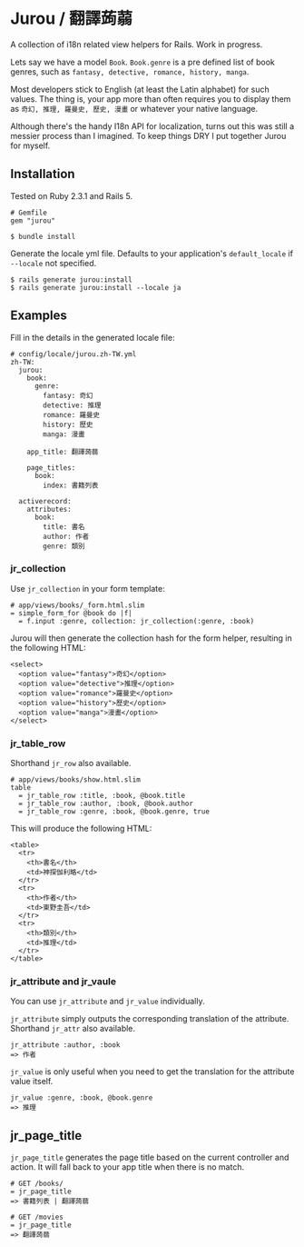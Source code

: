 # Jurou / 翻譯蒟蒻

A collection of i18n related view helpers for Rails. Work in progress.

Lets say we have a model `Book`. `Book.genre` is a pre defined list of book genres, such as `fantasy, detective, romance, history, manga`. 

Most developers stick to English (at least the Latin alphabet) for such values. The thing is, your app more than often requires you to display them as `奇幻, 推理, 羅曼史, 歷史, 漫畫` or whatever your native language. 

Although there's the handy I18n API for localization, turns out this was still a messier process than I imagined. To keep things DRY I put together Jurou for myself.

## Installation

Tested on Ruby 2.3.1 and Rails 5.

```
# Gemfile
gem "jurou"
```

```
$ bundle install
```

Generate the locale yml file. Defaults to your application's `default_locale` if `--locale` not specified.

```
$ rails generate jurou:install
$ rails generate jurou:install --locale ja
```

## Examples

Fill in the details in the generated locale file:

```
# config/locale/jurou.zh-TW.yml
zh-TW:
  jurou:
    book:
      genre:
        fantasy: 奇幻
        detective: 推理
        romance: 羅曼史
        history: 歷史
        manga: 漫畫
        
    app_title: 翻譯蒟蒻
    
    page_titles:
      book:
        index: 書籍列表
        
  activerecord:
    attributes:
      book:
        title: 書名
        author: 作者
        genre: 類別
```
### jr\_collection

Use `jr_collection` in your form template:

```
# app/views/books/_form.html.slim
= simple_form_for @book do |f|
  = f.input :genre, collection: jr_collection(:genre, :book)
```

Jurou will then generate the collection hash for the form helper, resulting in the following HTML:

```
<select>
  <option value="fantasy">奇幻</option>
  <option value="detective">推理</option> 
  <option value="romance">羅曼史</option>
  <option value="history">歷史</option> 
  <option value="manga">漫畫</option> 
</select>
```

### jr\_table\_row

Shorthand `jr_row` also available. 

```
# app/views/books/show.html.slim
table
  = jr_table_row :title, :book, @book.title
  = jr_table_row :author, :book, @book.author
  = jr_table_row :genre, :book, @book.genre, true
```

This will produce the following HTML:

```
<table>
  <tr>
    <th>書名</th>
    <td>神探伽利略</td>
  </tr>
  <tr>
    <th>作者</th>
    <td>東野圭吾</td>
  </tr>
  <tr>
    <th>類別</th>
    <td>推理</td>
  </tr>
</table>
```

### jr\_attribute and jr\_vaule

You can use `jr_attribute` and  `jr_value`
 individually.
 
`jr_attribute` simply outputs the corresponding translation of the attribute. Shorthand `jr_attr` also available.

```
jr_attribute :author, :book
=> 作者
```

`jr_value` is only useful when you need to get the translation for the attribute value itself. 

```
jr_value :genre, :book, @book.genre
=> 推理
```

## jr\_page\_title

`jr_page_title` generates the page title based on the current controller and action. It will fall back to your app title when there is no match.

```
# GET /books/
= jr_page_title
=> 書籍列表 | 翻譯蒟蒻

# GET /movies
= jr_page_title
=> 翻譯蒟蒻
```
